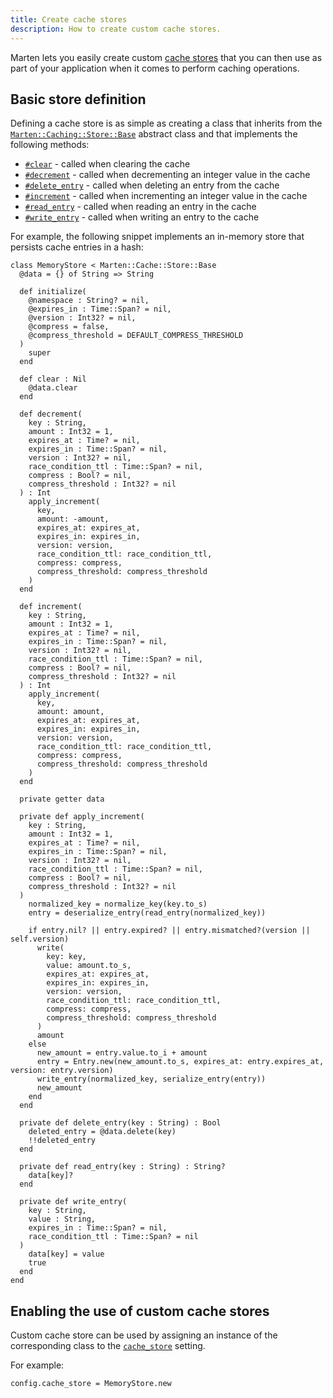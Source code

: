 ```yaml
---
title: Create cache stores
description: How to create custom cache stores.
---
```


Marten lets you easily create custom [cache stores](../introduction.md#configuration-and-cache-stores) that you can then use as part of your application when it comes to perform caching operations.

## Basic store definition

Defining a cache store is as simple as creating a class that inherits from the [`Marten::Caching::Store::Base`](pathname:///api/dev/Marten/Cache/Store/Base.html) abstract class and that implements the following methods:

* [`#clear`](pathname:///api/dev/Marten/Cache/Store/Base.html#clear-instance-method) - called when clearing the cache
* [`#decrement`](pathname:///api/dev/Marten/Cache/Store/Base.html#decrement(key%3AString%2Camount%3AInt32%3D1%2Cexpires_at%3ATime|Nil%3Dnil%2Cexpires_in%3ATime%3A%3ASpan|Nil%3Dnil%2Cversion%3AInt32|Nil%3Dnil%2Crace_condition_ttl%3ATime%3A%3ASpan|Nil%3Dnil%2Ccompress%3ABool|Nil%3Dnil%2Ccompress_threshold%3AInt32|Nil%3Dnil)%3AInt-instance-method) - called when decrementing an integer value in the cache
* [`#delete_entry`](pathname:///http://localhost:3000/docs/api/dev/Marten/Cache/Store/Base.html#delete_entry%28key%3AString%29%3ABool-instance-method) - called when deleting an entry from the cache
* [`#increment`](pathname:///api/dev/Marten/Cache/Store/Base.html#increment(key%3AString%2Camount%3AInt32%3D1%2Cexpires_at%3ATime|Nil%3Dnil%2Cexpires_in%3ATime%3A%3ASpan|Nil%3Dnil%2Cversion%3AInt32|Nil%3Dnil%2Crace_condition_ttl%3ATime%3A%3ASpan|Nil%3Dnil%2Ccompress%3ABool|Nil%3Dnil%2Ccompress_threshold%3AInt32|Nil%3Dnil)%3AInt-instance-method) - called when incrementing an integer value in the cache
* [`#read_entry`](pathname:///api/dev/Marten/Cache/Store/Base.html#read_entry(key%3AString)%3AString|Nil-instance-method) - called when reading an entry in the cache
* [`#write_entry`](pathname:///api/dev/Marten/Cache/Store/Base.html#write_entry(key%3AString%2Cvalue%3AString%2Cexpires_in%3ATime%3A%3ASpan|Nil%3Dnil%2Crace_condition_ttl%3ATime%3A%3ASpan|Nil%3Dnil)-instance-method) - called when writing an entry to the cache

For example, the following snippet implements an in-memory store that persists cache entries in a hash:

```crystal
class MemoryStore < Marten::Cache::Store::Base
  @data = {} of String => String

  def initialize(
    @namespace : String? = nil,
    @expires_in : Time::Span? = nil,
    @version : Int32? = nil,
    @compress = false,
    @compress_threshold = DEFAULT_COMPRESS_THRESHOLD
  )
    super
  end

  def clear : Nil
    @data.clear
  end

  def decrement(
    key : String,
    amount : Int32 = 1,
    expires_at : Time? = nil,
    expires_in : Time::Span? = nil,
    version : Int32? = nil,
    race_condition_ttl : Time::Span? = nil,
    compress : Bool? = nil,
    compress_threshold : Int32? = nil
  ) : Int
    apply_increment(
      key,
      amount: -amount,
      expires_at: expires_at,
      expires_in: expires_in,
      version: version,
      race_condition_ttl: race_condition_ttl,
      compress: compress,
      compress_threshold: compress_threshold
    )
  end

  def increment(
    key : String,
    amount : Int32 = 1,
    expires_at : Time? = nil,
    expires_in : Time::Span? = nil,
    version : Int32? = nil,
    race_condition_ttl : Time::Span? = nil,
    compress : Bool? = nil,
    compress_threshold : Int32? = nil
  ) : Int
    apply_increment(
      key,
      amount: amount,
      expires_at: expires_at,
      expires_in: expires_in,
      version: version,
      race_condition_ttl: race_condition_ttl,
      compress: compress,
      compress_threshold: compress_threshold
    )
  end

  private getter data

  private def apply_increment(
    key : String,
    amount : Int32 = 1,
    expires_at : Time? = nil,
    expires_in : Time::Span? = nil,
    version : Int32? = nil,
    race_condition_ttl : Time::Span? = nil,
    compress : Bool? = nil,
    compress_threshold : Int32? = nil
  )
    normalized_key = normalize_key(key.to_s)
    entry = deserialize_entry(read_entry(normalized_key))

    if entry.nil? || entry.expired? || entry.mismatched?(version || self.version)
      write(
        key: key,
        value: amount.to_s,
        expires_at: expires_at,
        expires_in: expires_in,
        version: version,
        race_condition_ttl: race_condition_ttl,
        compress: compress,
        compress_threshold: compress_threshold
      )
      amount
    else
      new_amount = entry.value.to_i + amount
      entry = Entry.new(new_amount.to_s, expires_at: entry.expires_at, version: entry.version)
      write_entry(normalized_key, serialize_entry(entry))
      new_amount
    end
  end

  private def delete_entry(key : String) : Bool
    deleted_entry = @data.delete(key)
    !!deleted_entry
  end

  private def read_entry(key : String) : String?
    data[key]?
  end

  private def write_entry(
    key : String,
    value : String,
    expires_in : Time::Span? = nil,
    race_condition_ttl : Time::Span? = nil
  )
    data[key] = value
    true
  end
end
```

## Enabling the use of custom cache stores

Custom cache store can be used by assigning an instance of the corresponding class to the [`cache_store`](../../development/reference/settings.md#cache_store) setting.

For example:

```crystal
config.cache_store = MemoryStore.new
```

